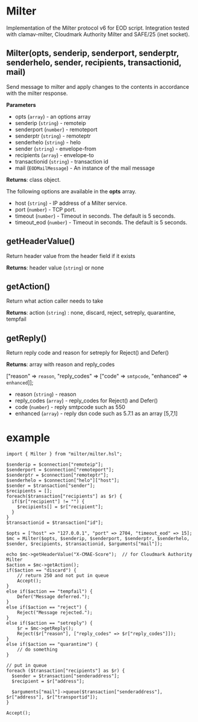 # Milter

Implementation of the Milter protocol v6 for EOD script.
Integration tested with clamav-milter, Cloudmark Authority Milter and SAFE/25 (inet socket).

## Milter(opts, senderip, senderport, senderptr, senderhelo, sender, recipients, transactionid, mail)

Send message to milter and apply changes to the contents in accordance with the milter response.

**Parameters**

- opts (`array`) - an options array
- senderip (`string`) - remoteip
- senderport (`number`) - remoteport
- senderptr (`string`) - remoteptr
- senderhelo (`string`) - helo
- sender (`string`) - envelope-from
- recipients (`array`) - envelope-to
- transactionid (`string`) - transaction id
- mail (`EODMailMessage`) - An instance of the mail message

**Returns**: class object.

The following options are available in the **opts** array.

- host (`string`) - IP address of a Milter service.
- port (`number`) - TCP port.
- timeout (`number`) - Timeout in seconds. The default is 5 seconds.
- timeout_eod (`number`) - Timeout in seconds. The default is 5 seconds.


## getHeaderValue()

Return header value from the header field if it exists

**Returns**:  header value (`string`) or none


## getAction()

Return what action caller needs to take

**Returns**: action (`string`) : none, discard, reject, setreply, quarantine, tempfail

## getReply()

Return reply code and reason for setreply for Reject() and Defer()

**Returns**: array with reason and reply_codes

["reason" => `reason`, "reply_codes" => ["code" => `smtpcode`, "enhanced" => `enhanced`]];

- reason (`string`) - reason
- reply_codes (`array`) - reply_codes for Reject() and Defer()
- code (`number`) - reply smtpcode such as 550
- enhanced (`array`) - reply dsn code such as 5.7.1 as an array [5,7,1]

# example

```
import { Milter } from "milter/milter.hsl";

$senderip = $connection["remoteip"];
$senderport = $connection["remoteport"];
$senderptr = $connection["remoteptr"];
$senderhelo = $connection["helo"]["host"];
$sender = $transaction["sender"];
$recipients = [];
foreach($transaction["recipients"] as $r) {
  if($r["recipient"] != "") {
    $recipients[] = $r["recipient"];
  }
}
$transactionid = $transaction["id"];

$opts = ["host" => "127.0.0.1", "port" => 2704, "timeout_eod" => 15];
$mc = Milter($opts, $senderip, $senderport, $senderptr, $senderhelo, $sender, $recipients, $transactionid, $arguments["mail"]);

echo $mc->getHeaderValue("X-CMAE-Score");  // for Cloudmark Authority Milter
$action = $mc->getAction();
if($action == "discard") {
    // return 250 and not put in queue
    Accept();
}
else if($action == "tempfail") {
    Defer("Message deferred.");
}
else if($action == "reject") {
    Reject("Message rejected.");
}
else if($action == "setreply") {
    $r = $mc->getReply();
    Reject($r["reason"], ["reply_codes" => $r["reply_codes"]]);
}
else if($action == "quarantine") {
    // do something
}

// put in queue
foreach ($transaction["recipients"] as $r) {
  $sender = $transaction["senderaddress"];
  $recipient = $r["address"];

  $arguments["mail"]->queue($transaction["senderaddress"], $r["address"], $r["transportid"]);
}

Accept();
```
